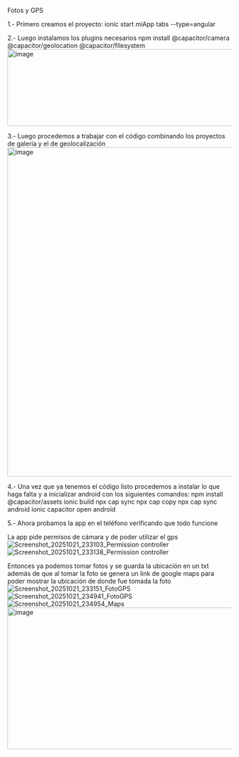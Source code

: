 Fotos y GPS

1.- Primero creamos el proyecto:
ionic start miApp tabs --type=angular

2.- Luego instalamos los plugins necesarios
npm install @capacitor/camera @capacitor/geolocation @capacitor/filesystem
<img width="886" height="172" alt="image" src="https://github.com/user-attachments/assets/07bd1763-a037-4e41-85a8-164c76b95092" />


3.- Luego procedemos a trabajar con el código combinando los proyectos de galería y el de geolocalización
<img width="1035" height="738" alt="image" src="https://github.com/user-attachments/assets/0d4308b1-778c-4278-ac38-4a00a75c2000" />

4.- Una vez que ya tenemos el código listo procedemos a instalar lo que haga falta y a inicializar android con los siguientes comandos:
npm install @capacitor/assets
ionic build
npx cap sync
npx cap copy
npx cap sync android
ionic capacitor open android

5.- Ahora probamos la app en el teléfono verificando que todo funcione

La app pide permisos de cámara  y de poder utilizar el gps
![Screenshot_20251021_233103_Permission controller](https://github.com/user-attachments/assets/55b78235-a6ca-42a3-abd5-c265f29d7ffd)
![Screenshot_20251021_233138_Permission controller](https://github.com/user-attachments/assets/df553199-e546-43b2-93bf-388168de2935)

Entonces ya podemos tomar fotos y se guarda la ubicación en un txt además de que al tomar la foto se genera un link de google maps para poder mostrar la ubicación de donde fue tomada la foto
![Screenshot_20251021_233151_FotoGPS](https://github.com/user-attachments/assets/0e1c478a-0792-44c5-8618-cf0b660630fa)
![Screenshot_20251021_234941_FotoGPS](https://github.com/user-attachments/assets/b8c02aa6-0149-4d14-9a99-64badabc8cbf)
![Screenshot_20251021_234954_Maps](https://github.com/user-attachments/assets/31a50171-63f8-495c-b649-3a460c97fdc8)
<img width="693" height="318" alt="image" src="https://github.com/user-attachments/assets/b4cafb58-952d-4c60-b403-466cd312256a" />



